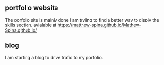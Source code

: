 ## portfolio website

The porfolio site is mainly done I am tryiing to find a better way to disply the skills section.
avialable at https://matthew-spina.github.io/Mathew-Spina.github.io/

## blog 
I am starting a blog to drive trafic to my porfolio.

